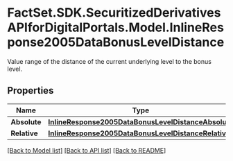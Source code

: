 # FactSet.SDK.SecuritizedDerivativesAPIforDigitalPortals.Model.InlineResponse2005DataBonusLevelDistance
Value range of the distance of the current underlying level to the bonus level.

## Properties

Name | Type | Description | Notes
------------ | ------------- | ------------- | -------------
**Absolute** | [**InlineResponse2005DataBonusLevelDistanceAbsolute**](InlineResponse2005DataBonusLevelDistanceAbsolute.md) |  | [optional] 
**Relative** | [**InlineResponse2005DataBonusLevelDistanceRelative**](InlineResponse2005DataBonusLevelDistanceRelative.md) |  | [optional] 

[[Back to Model list]](../README.md#documentation-for-models) [[Back to API list]](../README.md#documentation-for-api-endpoints) [[Back to README]](../README.md)

